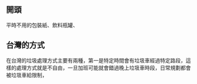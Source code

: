 ## 開頭

平時不用的包裝紙、飲料瓶罐、


## 台灣的方式

在台灣的垃圾處理方式主要有兩種，第一是特定時間會有垃圾車經過特定路段，這樣的處理方式就是不自由，一旦加班可能就會錯過晚上垃圾車時段，日常規劃都會被垃圾車給限制，